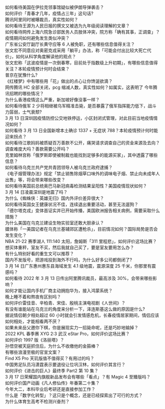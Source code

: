 如何看待美国在伊拉克领事馆疑似被伊朗导弹袭击？  
如何评价「青春才几年，疫情占三年」这句话?  
腾讯阿里同时被曝裁员，真实性如何？  
如何看待王源为人民日报的撰文又被选为九年级阅读理解的文章？  
如何看待网传上海六院急诊部医务人员肢体冲突，院方称「确有其事，正调查」？疫情期间如何避免发生类似冲突？  
广东省公安厅副厅长黄守应等 6 人被免职，还有哪些信息值得关注？  
张文宏不同意应对奥密克戎采用「躺平」办法，称「可能会付出比较大死亡代价」，如何从科学角度解读他的观点？  
张文宏称「这波疫情是一次倒春寒，目前处于指数级上升初期」，有哪些信息值得关注？本轮疫情预计何时会结束？  
普京在犹豫什么?  
《红楼梦》中有哪些用「花」做出的点心让你馋涎欲滴？  
网传腾讯 HC 全部关闭，pcg 缩减人数，真实性如何？如属实，这表明了 今年腾讯招聘的哪些情况？  
为什么香港疫情这么严重，新加坡好像没事一样？  
如何看待俄军 2 少将相继被乌军精准击毙，是否暴露了俄军指挥能力低下，战斗力孱弱，士气衰颓?  
3 月 13 日深圳因疫情防控公交地铁停运，小区封闭式管理，对此目前当地疫情情况如何？  
如何看待 3 月 13 日全国新增本土确诊 1337 + 无症状 788？本轮疫情预计何时能迎来拐点？  
如何看待江歌妈妈被质疑百万善款不公开，痛哭请求调查自己的资金来源及去向？调查难度大吗？善款需要公开吗？  
克里姆林宫称「俄罗斯即使被制裁也能找到足够多的能源买家」，其中透露了哪些信息？  
如何看待乌克兰共产党共青团领导人被乌克兰政府逮捕？  
《电子烟管理办法》规定「禁止销售除烟草口味外的调味电子烟、禁止向未成年人出售」等，将会带来哪些改变？  
如何看待美国前总统奥巴马新冠病毒检测结果呈阳性？美国疫情现状如何？  
3 月 14 日凌晨深圳是地震了吗？  
为什么《蜘蛛侠：英雄无归》国内外评价差异很大？  
如何看待英国女王健康状况不佳，连续退出重要活动，甚至无法遛狗？  
「德尔塔克戎」变体首证实并已开始传播，美国欧洲报告相关病例，需要采取什么措施？  
为什么美国在乌克兰建设生物实验室还敢大胆承认？  
媒体称「一美国记者在乌克兰基辅郊区遭枪杀」，目前情况如何？国际局势是否会发生变化？  
NBA 21-22 赛季湖人 111:140 太阳，詹姆斯「311 里程悲」，如何评价这场比赛？  
想买体重秤，室友不买，然后我就自己买了，要是室友要用怎么办？  
有什么特别好看的重生文可以推荐？  
国内不发版号，把游戏投到海外不行吗，为什么好多公司都倒闭了?  
3 月 14 日广东惠州惠东县海域发生 4.1 级地震，震源深度 25 千米，你那里有震感吗？  
如何看待 2022 年 3 月 13 日传出阿里腾讯裁员，最高涉及 30%，会带来哪些影响？  
如何才能让国内手机厂商主动拥抱华为，接入鸿蒙系统？  
晚上睡不着和熬夜有区别吗？  
如何评价雷佳音、辛柏青、宋佳、殷桃主演电视剧《人世间》？  
有没有谁能站在乌克兰的角度来分析一下，泽连斯基这么做的原因是什么?  
据说情侣朝夕相处超过 60 小时就会引发情感危机，长春疫情居家期间，情侣应该如何相处，才能相看两不厌？  
如果未来岳父邀你下棋，你是展现实力一招毙命呢，还是巧妙地输掉？  
2022 KPL 春季赛 XYG 2:3 武汉 eStar Pro，如何评价这场比赛？  
如何评价 1997 版《洛丽塔》？  
孙悟空被天庭抓住后，为什么不收缴他的金箍棒？  
有哪些浪漫至极的官宣文案？  
Find X5 Pro 天玑版值不值得买？有用过的吗？  
中国男足队员冯潇霆表示要退役让位巩汉林，如何评价其言行？  
如何评价《进击的巨人》最终季 Part2 第 10 集？  
3 月 17 日荣耀国内旗舰新品发布会有哪些「看点」？有 Magic 4  至臻版吗？  
如何评价国产动画《凡人修仙传》年番第二十集？  
今年大二，本科毕业后考研还是直接参加工作？  
什么是「数字化转型」？这只是个概念，还是已经探索出了可行的方式？  
为什么体育生高考不检测兴奋剂？  
